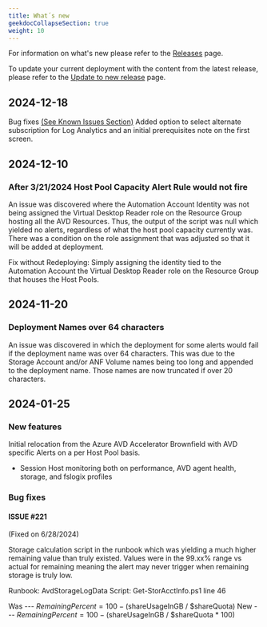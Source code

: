 ```yaml
---
title: What´s new
geekdocCollapseSection: true
weight: 10
---
```


For information on what's new please refer to the [Releases](https://github.com/Azure/azure-monitor-baseline-alerts/releases) page.

To update your current deployment with the content from the latest release, please refer to the [Update to new release](Update-to-new-Release.md) page.

## 2024-12-18
Bug fixes [(See Known Issues Section)](Known-Issues.md)
Added option to select alternate subscription for Log Analytics and an initial prerequisites note on the first screen.

## 2024-12-10
### After 3/21/2024 Host Pool Capacity Alert Rule would not fire
An issue was discovered where the Automation Account Identity was not being assigned the Virtual Desktop Reader role on the Resource Group hosting all the AVD Resources. Thus, the output of the script was null which yielded no alerts, regardless of what the host pool capacity currently was. There was a condition on the role assignment that was adjusted so that it will be added at deployment.

Fix without Redeploying:
Simply assigning the identity tied to the Automation Account the Virtual Desktop Reader role on the Resource Group that houses the Host Pools.

## 2024-11-20
### Deployment Names over 64 characters
An issue was discovered in which the deployment for some alerts would fail if the deployment name was over 64 characters. This was due to the Storage Account and/or ANF Volume names being too long and appended to the deployment name. Those names are now truncated if over 20 characters.

## 2024-01-25
### New features
Initial relocation from the Azure AVD Accelerator Brownfield with AVD specific Alerts on a per Host Pool basis.
- Session Host monitoring both on performance, AVD agent health, storage, and fslogix profiles

### Bug fixes
#### ISSUE #221
(Fixed on 6/28/2024)

Storage calculation script in the runbook which was yielding a much higher remaining value than truly existed. Values were in the 99.xx% range vs actual for remaining meaning the alert may never trigger when remaining storage is truly low.

Runbook: AvdStorageLogData
Script: Get-StorAcctInfo.ps1 line 46

Was --- $RemainingPercent = 100 - ($shareUsageInGB / $shareQuota)
New --- $RemainingPercent = 100 - ($shareUsageInGB / $shareQuota * 100)
